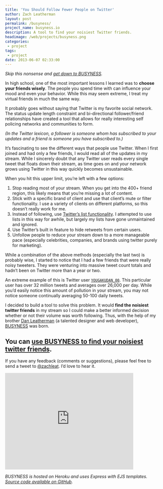 ```yaml
---
title: 'You Should Follow Fewer People on Twitter'
author: Zach Leatherman
layout: post
permalink: /busyness/
project_name: busyness.io
description: A tool to find your noisiest Twitter friends.
headimage: /web/projects/busyness.png
categories:
 - project
tags:
 - project
date: 2013-06-07 02:33:00
---
```


*Skip this nonsense and [get down to BUSYNESS](http://busyness.io).*

In high school, one of the most important lessons I learned was to **choose your friends wisely**. The people you spend time with can influence your mood and even your behavior. While this may seem extreme, I treat my virtual friends in much the same way.

It probably goes without saying that Twitter is my favorite social network. The status update length constraint and bi-directional follower/friend relationships have created a tool that allows for really interesting self policing networks and communities to form.

*(In the Twitter lexicon, a follower is someone whom has subscribed to your updates and a friend is someone you have subscribed to.)*

It’s fascinating to see the different ways that people use Twitter. When I first joined and had only a few friends, I would read all of the updates in my stream. While I sincerely doubt that any Twitter user reads every single tweet that floats down their stream, as time goes on and your network grows using Twitter in this way quickly becomes unsustainable.

When you hit this upper limit, you’re left with a few options: 

1. Stop reading most of your stream. When you get into the 400+ friend region, this likely means that you’re missing a lot of content.
1. Stick with a specific brand of client and use that client’s mute or filter functionality. I use a variety of clients on different platforms, so this doesn’t really work for me.
1. Instead of following, use [Twitter’s list functionality](http://zachholman.com/posts/shit-work/). I attempted to use lists in this way for awhile, but largely my lists have gone unmaintained and ignored.
1. Use Twitter’s built in feature to hide retweets from certain users.
1. Unfollow people to reduce your stream down to a more manageable pace (especially celebrities, companies, and brands using twitter purely for marketing).

While a combination of the above methods (especially the last two) is probably wise, I started to notice that I had a few friends that were really noisy tweeters. They were venturing into massive tweet count totals and hadn’t been on Twitter more than a year or two.

An extreme example of this is Twitter user [`YOUGAKUDAN_00`](https://twitter.com/YOUGAKUDAN_00). This particular user has over 32 million tweets and averages over 26,000 per day. While you’d easily notice this amount of pollution in your stream, you may not notice someone continually averaging 50-100 daily tweets.

I decided to build a tool to solve this problem. It would **find the noisiest twitter friends** in my stream so I could make a better informed decision whether or not their volume was worth following. Thus, with the help of my brother [Dan Leatherman](https://twitter.com/danleatherman) (a talented designer and web developer), [BUSYNESS][busyness] was born.

## You can [use BUSYNESS to find your noisiest twitter friends][busyness].

If you have any feedback (comments or suggestions), please feel free to send a tweet to [@zachleat](https://twitter.com/zachleat). I’d love to hear it.

<div class="fluid-width-video-wrapper"><iframe width="420" height="315" src="https://www.youtube.com/embed/h4cnyYb5XBc" frameborder="0" allowfullscreen></iframe></div>

*BUSYNESS is hosted on Heroku and uses Express with EJS templates. [Source code available on GitHub](https://github.com/zachleat/BUSYNESS).*

[busyness]: http://busyness.io